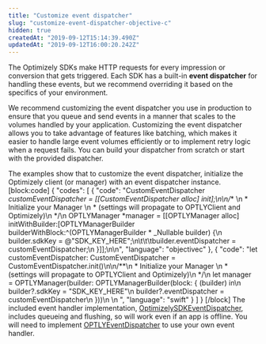 ```yaml
---
title: "Customize event dispatcher"
slug: "customize-event-dispatcher-objective-c"
hidden: true
createdAt: "2019-09-12T15:14:39.490Z"
updatedAt: "2019-09-12T16:00:20.242Z"
---
```

The Optimizely SDKs make HTTP requests for every impression or conversion that gets triggered. Each SDK has a built-in **event dispatcher** for handling these events, but we recommend overriding it based on the specifics of your environment.

We recommend customizing the event dispatcher you use in production to ensure that you queue and send events in a manner that scales to the volumes handled by your application. Customizing the event dispatcher allows you to take advantage of features like batching, which makes it easier to handle large event volumes efficiently or to implement retry logic when a request fails. You can build your dispatcher from scratch or start with the provided dispatcher.

The examples show that to customize the event dispatcher, initialize the Optimizely client (or manager) with an event dispatcher instance.
[block:code]
{
  "codes": [
    {
      "code": "CustomEventDispatcher *customEventDispatcher = [[CustomEventDispatcher alloc] init];\n\n/** \n * Initialize your Manager \n *  (settings will propagate to OPTLYClient and Optimizely)\n */\n  OPTLYManager *manager = [[OPTLYManager alloc] initWithBuilder:[OPTLYManagerBuilder  builderWithBlock:^(OPTLYManagerBuilder * _Nullable builder) {\n      builder.sdkKey = @\"SDK_KEY_HERE\";\n\t\t\tbuilder.eventDispatcher = customEventDispatcher;\n    }]];\n\n",
      "language": "objectivec"
    },
    {
      "code": "let customEventDispatcher: CustomEventDispatcher = CustomEventDispatcher.init()\n\n/**\n * Initialize your Manager \n * (settings will propagate to OPTLYClient and Optimizely)\n */\n let manager = OPTLYManager(builder: OPTLYManagerBuilder(block: { (builder) in\n  builder?.sdkKey = \"SDK_KEY_HERE\"\n  builder?.eventDispatcher = customEventDispatcher\n }))\n \n ",
      "language": "swift"
    }
  ]
}
[/block]
The included event handler implementation, [OptimizelySDKEventDispatcher](https://github.com/optimizely/objective-c-sdk/blob/master/OptimizelySDKEventDispatcher/OptimizelySDKEventDispatcher/OPTLYEventDispatcher.m), includes queueing and flushing, so will work even if an app is offline. You will need to implement [OPTLYEventDispatcher](https://github.com/optimizely/objective-c-sdk/blob/master/OptimizelySDKCore/OptimizelySDKCore/OPTLYEventDispatcherBasic.h) to use your own event handler.